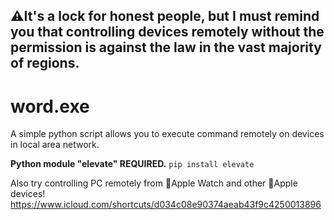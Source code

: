 **⚠It's a lock for honest people, but I must remind you that controlling devices remotely without the permission is against the law in the vast majority of regions.**
---
# word.exe
A simple python script allows you to execute command remotely on devices in local area network.

**Python module "elevate" REQUIRED.** `pip install elevate`

Also try controlling PC remotely from Apple Watch and other Apple devices!
https://www.icloud.com/shortcuts/d034c08e90374aeab43f9c4250013896